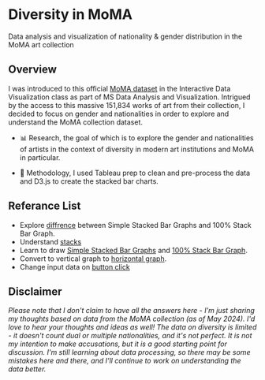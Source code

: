# Diversity in MoMA
 Data analysis and visualization of nationality & gender distribution in the MoMA art collection

## Overview
I was introduced to this official [MoMA dataset](https://github.com/MuseumofModernArt) in the Interactive Data Visualization class as part of MS Data Analysis and Visualization. Intrigued by the access to this massive 151,834 works of art from their collection, I decided to focus on gender and nationalities in order to explore and understand the MoMA collection dataset. 

- 📊 Research, the goal of which is to explore the gender and nationalities of artists in the context of diversity in modern art institutions and MoMA in particular.

- 🧽 Methodology, I used Tableau prep to clean and pre-process the data and D3.js to create the stacked bar charts.


## Referance List
- Explore [diffrence](https://datavizcatalogue.com/methods/stacked_bar_graph.html) between Simple Stacked Bar Graphs and 100% Stack Bar Graph.
- Understand [stacks](https://d3js.org/d3-shape/stack)
- Learn to draw  [Simple Stacked Bar Graphs](https://observablehq.com/@d3/stacked-bar-chart/2) and [100% Stack Bar Graph](https://d3-graph-gallery.com/graph/barplot_stacked_percent.html).
- Convert to vertical graph to [horizontal graph](https://observablehq.com/@d3/stacked-normalized-horizontal-bar/2).
- Change input data on [button click](https://d3-graph-gallery.com/graph/barplot_button_data_hard.html)


## Disclaimer
_Please note that I don't claim to have all the answers here - I'm just sharing my thoughts based on data from the MoMA collection (as of May 2024). I'd love to hear your thoughts and ideas as well! The data on diversity is limited - it doesn't count dual or multiple nationalities, and it's not perfect. It is not my intention to make accusations, but it is a good starting point for discussion. I'm still learning about data processing, so there may be some mistakes here and there, and I'll continue to work on understanding the data better._